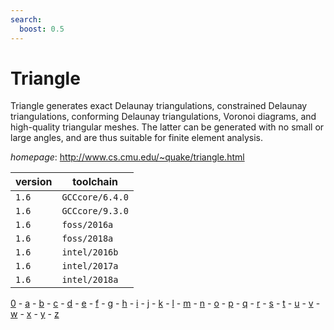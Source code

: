 ```yaml
---
search:
  boost: 0.5
---
```

# Triangle

Triangle generates exact Delaunay triangulations, constrained Delaunay triangulations,  conforming Delaunay triangulations, Voronoi diagrams, and high-quality triangular meshes.  The latter can be generated with no small or large angles,  and are thus suitable for finite element analysis.

*homepage*: <http://www.cs.cmu.edu/~quake/triangle.html>

version | toolchain
--------|----------
``1.6`` | ``GCCcore/6.4.0``
``1.6`` | ``GCCcore/9.3.0``
``1.6`` | ``foss/2016a``
``1.6`` | ``foss/2018a``
``1.6`` | ``intel/2016b``
``1.6`` | ``intel/2017a``
``1.6`` | ``intel/2018a``

[0](../0/index.md) - [a](../a/index.md) - [b](../b/index.md) - [c](../c/index.md) - [d](../d/index.md) - [e](../e/index.md) - [f](../f/index.md) - [g](../g/index.md) - [h](../h/index.md) - [i](../i/index.md) - [j](../j/index.md) - [k](../k/index.md) - [l](../l/index.md) - [m](../m/index.md) - [n](../n/index.md) - [o](../o/index.md) - [p](../p/index.md) - [q](../q/index.md) - [r](../r/index.md) - [s](../s/index.md) - [t](../t/index.md) - [u](../u/index.md) - [v](../v/index.md) - [w](../w/index.md) - [x](../x/index.md) - [y](../y/index.md) - [z](../z/index.md)

